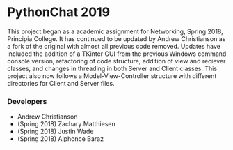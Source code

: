 # PythonChat 2019

This project began as a academic assignment for Networking, Spring 2018, Principia College. It has continued to be updated by Andrew Christianson as a fork of the original with almost all previous code removed. Updates have included the addition of a TKinter GUI from the previous Windows command console version, refactoring of code structure, addition of view and reciever classes, and changes in threading in both Server and Client classes. This project also now follows a Model-View-Controller structure with different directories for Client and Server files.

### Developers
* Andrew Christianson
* (Spring 2018) Zachary Matthiesen
* (Spring 2018) Justin Wade
* (Spring 2018) Alphonce Baraz
